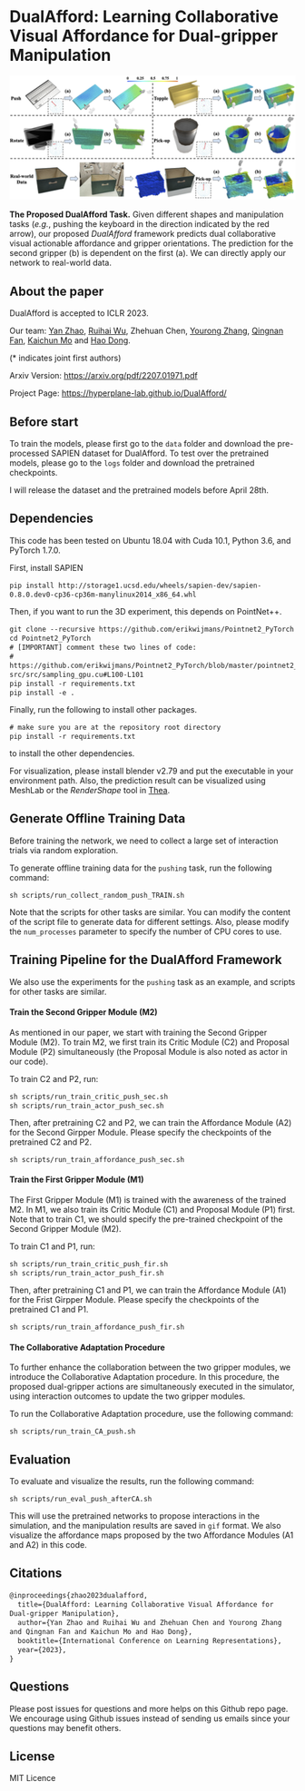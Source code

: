 # DualAfford: Learning Collaborative Visual Affordance for Dual-gripper Manipulation



![Overview](./images/teaser.png)

**The Proposed DualAfford Task.** Given different shapes and manipulation tasks (*e.g.*, pushing the keyboard in the direction indicated by the red arrow), our proposed *DualAfford* framework predicts dual collaborative visual actionable affordance and gripper orientations. The prediction for the second gripper (b) is dependent on the first (a). We can directly apply our network to real-world data.

## About the paper

DualAfford is accepted to ICLR 2023.

Our team: [Yan Zhao](https://sxy7147.github.io), [Ruihai Wu](https://warshallrho.github.io), Zhehuan Chen, [Yourong Zhang](https://www.linkedin.com/in/yourong-zhang-2b1aab23a/), [Qingnan Fan](https://fqnchina.github.io), [Kaichun Mo](https://kaichun-mo.github.io) and [Hao Dong](https://zsdonghao.github.io).

(* indicates joint first authors)

Arxiv Version: https://arxiv.org/pdf/2207.01971.pdf

Project Page: https://hyperplane-lab.github.io/DualAfford/



## Before start
To train the models, please first go to the `data` folder and download the pre-processed SAPIEN dataset for DualAfford. 
To test over the pretrained models, please go to the `logs` folder and download the pretrained checkpoints.

I will release the dataset and the pretrained models before April 28th.

## Dependencies
This code has been tested on Ubuntu 18.04 with Cuda 10.1, Python 3.6, and PyTorch 1.7.0.

First, install SAPIEN

    pip install http://storage1.ucsd.edu/wheels/sapien-dev/sapien-0.8.0.dev0-cp36-cp36m-manylinux2014_x86_64.whl


Then, if you want to run the 3D experiment, this depends on PointNet++.

    git clone --recursive https://github.com/erikwijmans/Pointnet2_PyTorch
    cd Pointnet2_PyTorch
    # [IMPORTANT] comment these two lines of code:
    #   https://github.com/erikwijmans/Pointnet2_PyTorch/blob/master/pointnet2_ops_lib/pointnet2_ops/_ext-src/src/sampling_gpu.cu#L100-L101
    pip install -r requirements.txt
    pip install -e .

Finally, run the following to install other packages.

    # make sure you are at the repository root directory
    pip install -r requirements.txt

to install the other dependencies.

For visualization, please install blender v2.79 and put the executable in your environment path.
Also, the prediction result can be visualized using MeshLab or the *RenderShape* tool in [Thea](https://github.com/sidch/thea).

## Generate Offline Training Data
Before training the network, we need to collect a large set of interaction trials via random exploration.

To generate offline training data for the `pushing` task, run the following command:

    sh scripts/run_collect_random_push_TRAIN.sh

Note that the scripts for other tasks are similar. You can modify the content of the script file to generate data for different settings. Also, please modify the `num_processes` parameter to specify the number of CPU cores to use.

## Training Pipeline for the DualAfford Framework

We also use the experiments for the `pushing` task as an example, and scripts for other tasks are similar.

#### Train the Second Gripper Module (M2)

As mentioned in our paper, we start with training the Second Gripper Module (M2). To train M2, we first train its Critic Module (C2) and Proposal Module (P2) simultaneously (the Proposal Module is also noted as actor in our code).

To train C2 and P2, run:

    sh scripts/run_train_critic_push_sec.sh
    sh scripts/run_train_actor_push_sec.sh

Then, after pretraining C2 and P2, we can train the Affordance Module (A2) for the Second Girpper Module. Please specify the checkpoints of the pretrained C2 and P2.

    sh scripts/run_train_affordance_push_sec.sh

#### Train the First Gripper Module (M1)

The First Gripper Module (M1) is trained with the awareness of the trained M2. In M1, we also train its Critic Module (C1) and Proposal Module (P1) first. Note that to train C1, we should specify the pre-trained checkpoint of the Second Gripper Module (M2).

To train C1 and P1, run:

    sh scripts/run_train_critic_push_fir.sh
    sh scripts/run_train_actor_push_fir.sh

Then, after pretraining C1 and P1, we can train the Affordance Module (A1) for the Frist Girpper Module. Please specify the checkpoints of the pretrained C1 and P1.

    sh scripts/run_train_affordance_push_fir.sh

#### The Collaborative Adaptation Procedure

To further enhance the collaboration between the two gripper modules, we introduce the Collaborative Adaptation procedure. In this procedure, the proposed dual-gripper actions are simultaneously executed in the simulator, using interaction outcomes to update the two gripper modules.

To run the Collaborative Adaptation procedure, use the following command:

    sh scripts/run_train_CA_push.sh

## Evaluation

To evaluate and visualize the results, run the following command:

    sh scripts/run_eval_push_afterCA.sh

This will use the pretrained networks to propose interactions in the simulation, and the manipulation results are saved in `gif` format. We also visualize the affordance maps proposed by the two Affordance Modules (A1 and A2) in this code.



## Citations

```
@inproceedings{zhao2023dualafford,
  title={DualAfford: Learning Collaborative Visual Affordance for Dual-gripper Manipulation},
  author={Yan Zhao and Ruihai Wu and Zhehuan Chen and Yourong Zhang and Qingnan Fan and Kaichun Mo and Hao Dong},
  booktitle={International Conference on Learning Representations},
  year={2023},
}
```

## Questions

Please post issues for questions and more helps on this Github repo page. We encourage using Github issues instead of sending us emails since your questions may benefit others.

## License

MIT Licence
